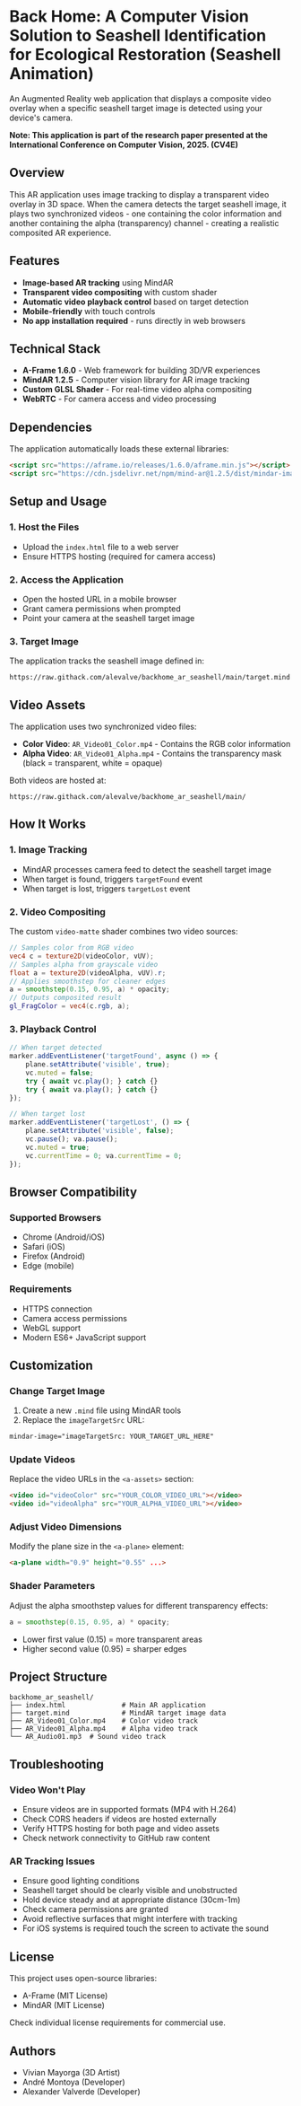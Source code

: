 # Back Home: A Computer Vision Solution to Seashell Identification for Ecological Restoration (Seashell Animation)

An Augmented Reality web application that displays a composite video overlay when a specific seashell target image is detected using your device's camera.

**Note: This application is part of the research paper presented at the International Conference on Computer Vision, 2025. (CV4E)**

## Overview

This AR application uses image tracking to display a transparent video overlay in 3D space. When the camera detects the target seashell image, it plays two synchronized videos - one containing the color information and another containing the alpha (transparency) channel - creating a realistic composited AR experience.

## Features

- **Image-based AR tracking** using MindAR
- **Transparent video compositing** with custom shader
- **Automatic video playback control** based on target detection
- **Mobile-friendly** with touch controls
- **No app installation required** - runs directly in web browsers

## Technical Stack

- **A-Frame 1.6.0** - Web framework for building 3D/VR experiences
- **MindAR 1.2.5** - Computer vision library for AR image tracking
- **Custom GLSL Shader** - For real-time video alpha compositing
- **WebRTC** - For camera access and video processing

## Dependencies

The application automatically loads these external libraries:

```html
<script src="https://aframe.io/releases/1.6.0/aframe.min.js"></script>
<script src="https://cdn.jsdelivr.net/npm/mind-ar@1.2.5/dist/mindar-image-aframe.prod.js"></script>
```

## Setup and Usage

### 1. Host the Files
- Upload the `index.html` file to a web server
- Ensure HTTPS hosting (required for camera access)

### 2. Access the Application
- Open the hosted URL in a mobile browser
- Grant camera permissions when prompted
- Point your camera at the seashell target image

### 3. Target Image
The application tracks the seashell image defined in:
```
https://raw.githack.com/alevalve/backhome_ar_seashell/main/target.mind
```

## Video Assets

The application uses two synchronized video files:

- **Color Video**: `AR_Video01_Color.mp4` - Contains the RGB color information
- **Alpha Video**: `AR_Video01_Alpha.mp4` - Contains the transparency mask (black = transparent, white = opaque)

Both videos are hosted at:
```
https://raw.githack.com/alevalve/backhome_ar_seashell/main/
```

## How It Works

### 1. Image Tracking
- MindAR processes camera feed to detect the seashell target image
- When target is found, triggers `targetFound` event
- When target is lost, triggers `targetLost` event

### 2. Video Compositing
The custom `video-matte` shader combines two video sources:

```glsl
// Samples color from RGB video
vec4 c = texture2D(videoColor, vUV);
// Samples alpha from grayscale video
float a = texture2D(videoAlpha, vUV).r;
// Applies smoothstep for cleaner edges
a = smoothstep(0.15, 0.95, a) * opacity;
// Outputs composited result
gl_FragColor = vec4(c.rgb, a);
```

### 3. Playback Control
```javascript
// When target detected
marker.addEventListener('targetFound', async () => {
    plane.setAttribute('visible', true);
    vc.muted = false;
    try { await vc.play(); } catch {}
    try { await va.play(); } catch {}
});

// When target lost
marker.addEventListener('targetLost', () => {
    plane.setAttribute('visible', false);
    vc.pause(); va.pause();
    vc.muted = true;
    vc.currentTime = 0; va.currentTime = 0;
});
```

## Browser Compatibility

### Supported Browsers
- Chrome (Android/iOS)
- Safari (iOS)
- Firefox (Android)
- Edge (mobile)

### Requirements
- HTTPS connection
- Camera access permissions
- WebGL support
- Modern ES6+ JavaScript support

## Customization

### Change Target Image
1. Create a new `.mind` file using MindAR tools
2. Replace the `imageTargetSrc` URL:
```html
mindar-image="imageTargetSrc: YOUR_TARGET_URL_HERE"
```

### Update Videos
Replace the video URLs in the `<a-assets>` section:
```html
<video id="videoColor" src="YOUR_COLOR_VIDEO_URL"></video>
<video id="videoAlpha" src="YOUR_ALPHA_VIDEO_URL"></video>
```

### Adjust Video Dimensions
Modify the plane size in the `<a-plane>` element:
```html
<a-plane width="0.9" height="0.55" ...>
```

### Shader Parameters
Adjust the alpha smoothstep values for different transparency effects:
```glsl
a = smoothstep(0.15, 0.95, a) * opacity;
```
- Lower first value (0.15) = more transparent areas
- Higher second value (0.95) = sharper edges

## Project Structure

```
backhome_ar_seashell/
├── index.html              # Main AR application
├── target.mind             # MindAR target image data
├── AR_Video01_Color.mp4    # Color video track
├── AR_Video01_Alpha.mp4    # Alpha video track
└── AR_Audio01.mp3  # Sound video track
```

## Troubleshooting

### Video Won't Play
- Ensure videos are in supported formats (MP4 with H.264)
- Check CORS headers if videos are hosted externally
- Verify HTTPS hosting for both page and video assets
- Check network connectivity to GitHub raw content

### AR Tracking Issues
- Ensure good lighting conditions
- Seashell target should be clearly visible and unobstructed
- Hold device steady and at appropriate distance (30cm-1m)
- Check camera permissions are granted
- Avoid reflective surfaces that might interfere with tracking
- For iOS systems is required touch the screen to activate the sound

## License

This project uses open-source libraries:
- A-Frame (MIT License)
- MindAR (MIT License)

Check individual license requirements for commercial use.

## Authors

- Vivian Mayorga (3D Artist)
- André Montoya (Developer)
- Alexander Valverde (Developer)


